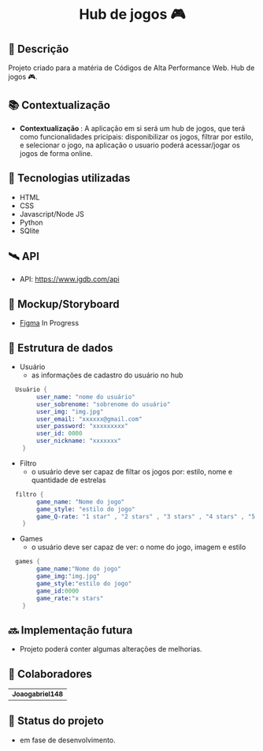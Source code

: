 <h1 align="center"> Hub de jogos 🎮</h1>

## :memo: Descrição
Projeto criado para a matéria de Códigos de Alta Performance Web. Hub de jogos 🎮.

## :books: Contextualização
* <b>Contextualização </b>: A aplicação em si será um hub de jogos, que terá como funcionalidades pricipais: disponibilizar os jogos, filtrar por estilo, e selecionar o jogo, na aplicação o usuario poderá acessar/jogar os jogos de forma online.

## :wrench: Tecnologias utilizadas
* HTML
* CSS
* Javascript/Node JS
* Python
* SQlite

## 🛰️ API
* API: https://www.igdb.com/api

## :receipt: Mockup/Storyboard

- [Figma](/) In Progress

## :game_die: Estrutura de dados
- Usuário
  - as informações de cadastro do usuário no hub
  
```s
  Usuário {
        user_name: "nome do usuário"
        user_sobrenome: "sobrenome do usuário"
        user_img: "img.jpg"
        user_email: "xxxxxx@gmail.com"
        user_password: "xxxxxxxxx"
        user_id: 0000
        user_nickname: "xxxxxxx"
    }
```

- Filtro
  - o usuário deve ser capaz de filtar os jogos por: estilo, nome e quantidade de estrelas
  
```s
  filtro {
        game_name: "Nome do jogo"
        game_style: "estilo do jogo"
        game_Q-rate: "1 star" , "2 stars" , "3 stars" , "4 stars" , "5 stars"
    }
```
- Games
  - o usuário deve ser capaz de ver: o nome do jogo, imagem e estilo
  
```s
  games {
        game_name:"Nome do jogo"
        game_img:"img.jpg"
        game_style:"estilo do jogo"
        game_id:0000
        game_rate:"x stars"
    }
```
## :soon: Implementação futura
* Projeto poderá conter algumas alterações de melhorias.

## :handshake: Colaboradores
<table>
  <tr>
    <td align="center">
      <a href="https://github.com/Joaogabriel148">
        <sub>
          <b>Joaogabriel148</b>
        </sub>
      </a>
    </td>
  </tr>
</table>

## :dart: Status do projeto
* em fase de desenvolvimento.

